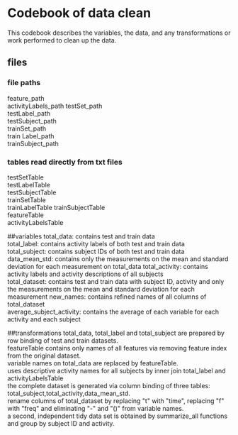# Codebook of data clean
This codebook describes the variables, the data, and any transformations or work performed to clean up the data.


## files
### file paths
feature_path	
activityLabels_path	
testSet_path	
testLabel_path	
testSubject_path	
trainSet_path	
train Label_path	
trainSubject_path	
### tables read directly from txt files
testSetTable	
testLabelTable	
testSubjectTable	
trainSetTable	
trainLabelTable	
trainSubjectTable	
featureTable	
activityLabelsTable	

##variables
total_data: contains test and train data 	
total_label: contains activity labels of both test and train data	
total_subject: contains subject IDs of both test and train data	
data_mean_std: contains only the measurements on the mean and standard deviation for each measurement on total_data	
total_activity: contains activity labels and activity descriptions of all subjects	
total_dataset: contains test and train data with subject ID, activity and only the measurements on the mean and standard deviation for each measurement	
new_names: contains refined names of all columns of total_dataset	
average_subject_activity: contains the average of each variable for each activity and each subject	

##transformations
total_data, total_label and total_subject are prepared by row binding of test and train datasets.	
featureTable contains only names of all features via removing feature index from the original dataset.	
variable names on total_data are replaced by featureTable.	
uses descriptive activity names for all subjects by inner join total_label and activityLabelsTable	
the complete dataset is generated via column binding of three tables: total_subject,total_activity,data_mean_std.	
rename columns of total_dataset by replacing "t" with "time", replacing "f" with "freq" and eliminating "-" and "()" from variable names.	
a second, independent tidy data set is obtained by summarize_all functions and group by subject ID and activity.	


